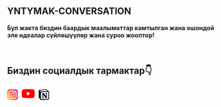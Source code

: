 ## YNTYMAK-CONVERSATION
**Бул жакта биздин баардык маалыматтар камтылган жана ошондой эле идеалар сүйлөшүүлөр жана суроо жооптор!**

<br>

## Биздин социалдык тармактар👇
[<svg enable-background="new 0 0 24 24" height="25" viewBox="0 0 24 24" width="25" xmlns="http://www.w3.org/2000/svg" xmlns:xlink="http://www.w3.org/1999/xlink"><linearGradient id="SVGID_1_" gradientTransform="matrix(0 -1.982 -1.844 0 -132.522 -51.077)" gradientUnits="userSpaceOnUse" x1="-37.106" x2="-26.555" y1="-72.705" y2="-84.047"><stop offset="0" stop-color="#fd5"/><stop offset=".5" stop-color="#ff543e"/><stop offset="1" stop-color="#c837ab"/></linearGradient><path d="m1.5 1.633c-1.886 1.959-1.5 4.04-1.5 10.362 0 5.25-.916 10.513 3.878 11.752 1.497.385 14.761.385 16.256-.002 1.996-.515 3.62-2.134 3.842-4.957.031-.394.031-13.185-.001-13.587-.236-3.007-2.087-4.74-4.526-5.091-.559-.081-.671-.105-3.539-.11-10.173.005-12.403-.448-14.41 1.633z" fill="url(#SVGID_1_)"/><path d="m11.998 3.139c-3.631 0-7.079-.323-8.396 3.057-.544 1.396-.465 3.209-.465 5.805 0 2.278-.073 4.419.465 5.804 1.314 3.382 4.79 3.058 8.394 3.058 3.477 0 7.062.362 8.395-3.058.545-1.41.465-3.196.465-5.804 0-3.462.191-5.697-1.488-7.375-1.7-1.7-3.999-1.487-7.374-1.487zm-.794 1.597c7.574-.012 8.538-.854 8.006 10.843-.189 4.137-3.339 3.683-7.211 3.683-7.06 0-7.263-.202-7.263-7.265 0-7.145.56-7.257 6.468-7.263zm5.524 1.471c-.587 0-1.063.476-1.063 1.063s.476 1.063 1.063 1.063 1.063-.476 1.063-1.063-.476-1.063-1.063-1.063zm-4.73 1.243c-2.513 0-4.55 2.038-4.55 4.551s2.037 4.55 4.55 4.55 4.549-2.037 4.549-4.55-2.036-4.551-4.549-4.551zm0 1.597c3.905 0 3.91 5.908 0 5.908-3.904 0-3.91-5.908 0-5.908z" fill="#fff"/></svg>](https://www.instagram.com/yntymak.ja/)
[<svg height="30" viewBox="0 -77 512.00213 512" width="40" xmlns="http://www.w3.org/2000/svg"><path d="m501.453125 56.09375c-5.902344-21.933594-23.195313-39.222656-45.125-45.128906-40.066406-10.964844-200.332031-10.964844-200.332031-10.964844s-160.261719 0-200.328125 10.546875c-21.507813 5.902344-39.222657 23.617187-45.125 45.546875-10.542969 40.0625-10.542969 123.148438-10.542969 123.148438s0 83.503906 10.542969 123.148437c5.90625 21.929687 23.195312 39.222656 45.128906 45.128906 40.484375 10.964844 200.328125 10.964844 200.328125 10.964844s160.261719 0 200.328125-10.546875c21.933594-5.902344 39.222656-23.195312 45.128906-45.125 10.542969-40.066406 10.542969-123.148438 10.542969-123.148438s.421875-83.507812-10.546875-123.570312zm0 0" fill="#f00"/><path d="m204.96875 256 133.269531-76.757812-133.269531-76.757813zm0 0" fill="#fff"/></svg>](https://t.me/erbolkk)
[<svg height="25" width="25" xmlns="http://www.w3.org/2000/svg" viewBox="12 0.18999999999999906 487.619 510.941"><path d="M96.085 91.118c15.81 12.845 21.741 11.865 51.43 9.884l279.888-16.806c5.936 0 1-5.922-.98-6.906L379.94 43.686c-8.907-6.915-20.773-14.834-43.516-12.853L65.408 50.6c-9.884.98-11.858 5.922-7.922 9.883zm16.804 65.228v294.491c0 15.827 7.909 21.748 25.71 20.769l307.597-17.799c17.81-.979 19.794-11.865 19.794-24.722V136.57c0-12.836-4.938-19.758-15.84-18.77l-321.442 18.77c-11.863.997-15.82 6.931-15.82 19.776zm303.659 15.797c1.972 8.903 0 17.798-8.92 18.799l-14.82 2.953v217.412c-12.868 6.916-24.734 10.87-34.622 10.87-15.831 0-19.796-4.945-31.654-19.76l-96.944-152.19v147.248l30.677 6.922s0 17.78-24.75 17.78l-68.23 3.958c-1.982-3.958 0-13.832 6.921-15.81l17.805-4.935V210.7l-24.721-1.981c-1.983-8.903 2.955-21.74 16.812-22.736l73.195-4.934 100.889 154.171V198.836l-25.723-2.952c-1.974-10.884 5.927-18.787 15.819-19.767zM42.653 23.919l281.9-20.76c34.618-2.969 43.525-.98 65.283 14.825l89.986 63.247c14.848 10.876 19.797 13.837 19.797 25.693v346.883c0 21.74-7.92 34.597-35.608 36.564L136.64 510.14c-20.785.991-30.677-1.971-41.562-15.815l-66.267-85.978C16.938 392.52 12 380.68 12 366.828V58.495c0-17.778 7.922-32.608 30.653-34.576z" fill-rule="evenodd"/></svg>](https://satin-beast-2c9.notion.site/YNTYMAK-cd568a64f5b6411f886cb9ff00079e9e)